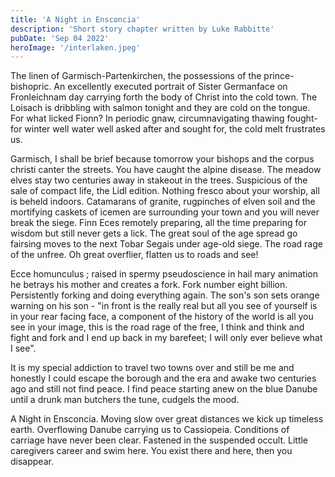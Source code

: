 ```yaml
---
title: 'A Night in Ensconcia'
description: 'Short story chapter written by Luke Rabbitte'
pubDate: 'Sep 04 2022'
heroImage: '/interlaken.jpeg'
---
```


The linen of Garmisch-Partenkirchen, the possessions of the prince-bishopric. An excellently executed portrait of Sister Germanface on Fronleichnam day carrying forth the body of Christ into the cold town. The Loisach is dribbling with salmon tonight and they are cold on the tongue. For what licked Fionn? In periodic gnaw, circumnavigating thawing fought-for winter well water well asked after and sought for, the cold melt frustrates us.

Garmisch, I shall be brief because tomorrow your bishops and the corpus christi canter the streets. You have caught the alpine disease. The meadow elves stay two centuries away in stakeout in the trees. Suspicious of the sale of compact life, the Lidl edition. Nothing fresco about your worship, all is beheld indoors. Catamarans of granite, rugpinches of elven soil and the mortifying caskets of icemen are surrounding your town and you will never break the siege. Finn Eces remotely preparing, all the time preparing for wisdom but still never gets a lick. The great soul of the age spread go fairsing moves to the next Tobar Segais under age-old siege. The road rage of the unfree. Oh great overflier, flatten us to roads and see!

Ecce homunculus ; raised in spermy pseudoscience in hail mary animation he betrays his mother and creates a fork. Fork number eight billion. Persistently forking and doing everything again. The son's son sets orange warning on his son - "in front is the really real but all you see of yourself is in your rear facing face, a component of the history of the world is all you see in your image, this is the road rage of the free, I think and think and fight and fork and I end up back in my barefeet; I will only ever believe what I see".

It is my special addiction to travel two towns over and still be me and honestly I could escape the borough and the era and awake two centuries ago and still not find peace. I find peace starting anew on the blue Danube until a drunk man butchers the tune, cudgels the mood.

A Night in Ensconcia. Moving slow over great distances we kick up timeless earth. Overflowing Danube carrying us to Cassiopeia. Conditions of carriage have never been clear. Fastened in the suspended occult. Little caregivers career and swim here. You exist there and here, then you disappear.
